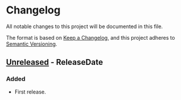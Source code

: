 # Changelog

All notable changes to this project will be documented in this file.

The format is based on [Keep a Changelog](https://keepachangelog.com/en/1.0.0/),
and this project adheres to [Semantic Versioning](https://semver.org/spec/v2.0.0.html).

<!-- next-header -->
## [Unreleased] - ReleaseDate

### Added

* First release.

<!-- next-url -->
[Unreleased]: https://github.com/gtker/wow_messages/compare/ebbf1886522131cfdc78d13306c1d1dab3e1ec22...HEAD
